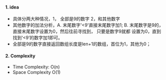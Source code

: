 #### 1. idea
* 具体分两大种情况，1， 全部是9的数字
                2，和其他数字
* 其他数字的加法分析，A. 末尾数字'<9'直接末尾数字加1;
                B. 末尾数字是9的，直接末尾数字设置为0，然后往前寻找到， 只要是数字9就都
                设置为0，直到找到‘<9’的数字加1即可。
* 全部是9的数字直接返回数组长度是len+1的数组，首位为1，其他为0；

#### 2. Complexity
* Time Complexity: O(n)
* Space Complexity O(1)